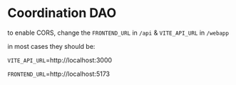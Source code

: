 # Coordination DAO

to enable CORS, change the `FRONTEND_URL` in `/api` & `VITE_API_URL` in `/webapp`

in most cases they should be:

`VITE_API_URL`=http://localhost:3000

`FRONTEND_URL`=http://localhost:5173

